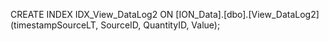 CREATE INDEX IDX_View_DataLog2 
ON [ION_Data].[dbo].[View_DataLog2] (timestampSourceLT, SourceID, QuantityID, Value);